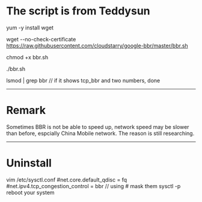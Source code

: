 # The script is from Teddysun

yum -y install wget

wget --no-check-certificate https://raw.githubusercontent.com/cloudstarry/google-bbr/master/bbr.sh

chmod +x bbr.sh

./bbr.sh

lsmod | grep bbr  // if it shows tcp_bbr and two numbers, done

***

# Remark
Sometimes BBR is not be able to speed up, network speed may be slower than before, espcially China Mobile network. The reason is still researching.

***
# Uninstall

vim /etc/sysctl.conf
#net.core.default_qdisc = fq  
#net.ipv4.tcp_congestion_control = bbr // using # mask them
sysctl -p
reboot  your system
